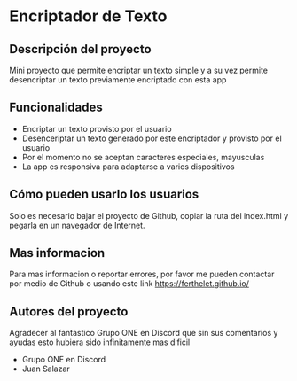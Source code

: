 # Encriptador de Texto

## Descripción del proyecto
Mini proyecto que permite encriptar un texto simple y a su vez permite desencriptar un texto previamente encriptado con esta app

## Funcionalidades
+ Encriptar un texto provisto por el usuario
+ Desenceriptar un texto generado por este encriptador y provisto por el usuario
+ Por el momento no se aceptan caracteres especiales, mayusculas
+ La app es responsiva para adaptarse a varios dispositivos

## Cómo pueden usarlo los usuarios
Solo es necesario bajar el proyecto de Github, copiar la ruta del index.html y pegarla en un navegador de Internet.

## Mas informacion
Para mas informacion o reportar errores, por favor me pueden contactar por medio de Github o usando este link https://ferthelet.github.io/

## Autores del proyecto
Agradecer al fantastico Grupo ONE en Discord que sin sus comentarios y ayudas esto hubiera sido infinitamente mas dificil
+ Grupo ONE en Discord
+ Juan Salazar
